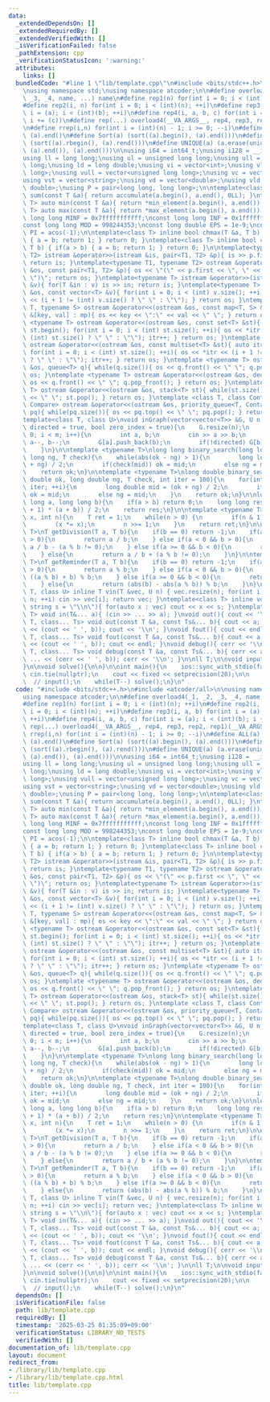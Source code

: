 ```yaml
---
data:
  _extendedDependsOn: []
  _extendedRequiredBy: []
  _extendedVerifiedWith: []
  _isVerificationFailed: false
  _pathExtension: cpp
  _verificationStatusIcon: ':warning:'
  attributes:
    links: []
  bundledCode: "#line 1 \"lib/template.cpp\"\n#include <bits/stdc++.h>\n#include <atcoder/all>\n\
    \nusing namespace std;\nusing namespace atcoder;\n\n#define overload4(_1, _2,\
    \ _3, _4, name, ...) name\n#define rep1(n) for(int i = 0; i < (int)(n); ++i)\n\
    #define rep2(i, n) for(int i = 0; i < (int)(n); ++i)\n#define rep3(i, a, b) for(int\
    \ i = (a); i < (int)(b); ++i)\n#define rep4(i, a, b, c) for(int i = (a); i < (int)(b);\
    \ i += (c))\n#define rep(...) overload4(__VA_ARGS__, rep4, rep3, rep2, rep1)(__VA_ARGS__)\n\
    \n#define rrep(i,n) for(int i = (int)(n) - 1; i >= 0; --i)\n#define ALL(a) (a).begin(),\
    \ (a).end()\n#define Sort(a) (sort((a).begin(), (a).end()))\n#define RSort(a)\
    \ (sort((a).rbegin(), (a).rend()))\n#define UNIQUE(a) (a.erase(unique((a).begin(),\
    \ (a).end()), (a).end()))\n\nusing i64 = int64_t;\nusing i128 = __int128_t;\n\n\
    using ll = long long;\nusing ul = unsigned long long;\nusing ull = unsigned long\
    \ long;\nusing ld = long double;\nusing vi = vector<int>;\nusing vll = vector<long\
    \ long>;\nusing vull = vector<unsigned long long>;\nusing vc = vector<char>;\n\
    using vst = vector<string>;\nusing vd = vector<double>;\nusing vld = vector<long\
    \ double>;\nusing P = pair<long long, long long>;\n\ntemplate<class T> long long\
    \ sum(const T &a){ return accumulate(a.begin(), a.end(), 0LL); }\ntemplate<class\
    \ T> auto min(const T &a){ return *min_element(a.begin(), a.end()); }\ntemplate<class\
    \ T> auto max(const T &a){ return *max_element(a.begin(), a.end()); }\n\nconst\
    \ long long MINF = 0x7fffffffffff;\nconst long long INF = 0x1fffffffffffffff;\n\
    const long long MOD = 998244353;\nconst long double EPS = 1e-9;\nconst long double\
    \ PI = acos(-1);\n\ntemplate<class T> inline bool chmax(T &a, T b) { if(a < b)\
    \ { a = b; return 1; } return 0; }\ntemplate<class T> inline bool chmin(T &a,\
    \ T b) { if(a > b) { a = b; return 1; } return 0; }\n\ntemplate<typename T1, typename\
    \ T2> istream &operator>>(istream &is, pair<T1, T2> &p){ is >> p.first >> p.second;\
    \ return is; }\ntemplate<typename T1, typename T2> ostream &operator<<(ostream\
    \ &os, const pair<T1, T2> &p){ os << \"(\" << p.first << \", \" << p.second <<\
    \ \")\"; return os; }\ntemplate<typename T> istream &operator>>(istream &is, vector<T>\
    \ &v){ for(T &in : v) is >> in; return is; }\ntemplate<typename T> ostream &operator<<(ostream\
    \ &os, const vector<T> &v){ for(int i = 0; i < (int) v.size(); ++i){ os << v[i]\
    \ << (i + 1 != (int) v.size() ? \" \" : \"\"); } return os; }\ntemplate <typename\
    \ T, typename S> ostream &operator<<(ostream &os, const map<T, S> &mp){ for(auto\
    \ &[key, val] : mp){ os << key << \":\" << val << \" \"; } return os; }\ntemplate\
    \ <typename T> ostream &operator<<(ostream &os, const set<T> &st){ auto itr =\
    \ st.begin(); for(int i = 0; i < (int) st.size(); ++i){ os << *itr << (i + 1 !=\
    \ (int) st.size() ? \" \" : \"\"); itr++; } return os; }\ntemplate <typename T>\
    \ ostream &operator<<(ostream &os, const multiset<T> &st){ auto itr = st.begin();\
    \ for(int i = 0; i < (int) st.size(); ++i){ os << *itr << (i + 1 != (int) st.size()\
    \ ? \" \" : \"\"); itr++; } return os; }\ntemplate <typename T> ostream &operator<<(ostream\
    \ &os, queue<T> q){ while(q.size()){ os << q.front() << \" \"; q.pop(); } return\
    \ os; }\ntemplate <typename T> ostream &operator<<(ostream &os, deque<T> q){ while(q.size()){\
    \ os << q.front() << \" \"; q.pop_front(); } return os; }\ntemplate <typename\
    \ T> ostream &operator<<(ostream &os, stack<T> st){ while(st.size()){ os << st.top()\
    \ << \" \"; st.pop(); } return os; }\ntemplate <class T, class Container, class\
    \ Compare> ostream &operator<<(ostream &os, priority_queue<T, Container, Compare>\
    \ pq){ while(pq.size()){ os << pq.top() << \" \"; pq.pop(); } return os; }\n\n\
    template<class T, class U>\nvoid inGraph(vector<vector<T>> &G, U n, U m, bool\
    \ directed = true, bool zero_index = true){\n    G.resize(n);\n    for(int i =\
    \ 0; i < m; i++){\n        int a, b;\n        cin >> a >> b;\n        if(!zero_index)\
    \ a--, b--;\n        G[a].push_back(b);\n        if(!directed) G[b].push_back(a);\n\
    \    }\n}\n\ntemplate <typename T>\nlong long binary_search(long long ok, long\
    \ long ng, T check){\n    while(abs(ok - ng) > 1){\n        long long mid = (ok\
    \ + ng) / 2;\n        if(check(mid)) ok = mid;\n        else ng = mid;\n    }\n\
    \    return ok;\n}\n\ntemplate <typename T>\nlong double binary_search_real(long\
    \ double ok, long double ng, T check, int iter = 100){\n    for(int i = 0; i <\
    \ iter; ++i){\n        long double mid = (ok + ng) / 2;\n        if(check(mid))\
    \ ok = mid;\n        else ng = mid;\n    }\n    return ok;\n}\n\nlong long trisum(long\
    \ long a, long long b){\n    if(a > b) return 0;\n    long long res = ((b - a\
    \ + 1) * (a + b)) / 2;\n    return res;\n}\n\ntemplate <typename T>\nT intpow(T\
    \ x, int n){\n    T ret = 1;\n    while(n > 0) {\n        if(n & 1) (ret *= x);\n\
    \        (x *= x);\n        n >>= 1;\n    }\n    return ret;\n}\n\ntemplate <typename\
    \ T>\nT getDivision(T a, T b){\n    if(b == 0) return -1;\n    if(a >= 0 && b\
    \ > 0){\n        return a / b;\n    } else if(a < 0 && b > 0){\n        return\
    \ a / b - (a % b != 0);\n    } else if(a >= 0 && b < 0){\n        return a / b;\n\
    \    } else{\n        return a / b + (a % b != 0);\n    }\n}\n\ntemplate <typename\
    \ T>\nT getReminder(T a, T b){\n    if(b == 0) return -1;\n    if(a >= 0 && b\
    \ > 0){\n        return a % b;\n    } else if(a < 0 && b > 0){\n        return\
    \ ((a % b) + b) % b;\n    } else if(a >= 0 && b < 0){\n        return a % b;\n\
    \    } else{\n        return (abs(b) - abs(a % b)) % b;\n    }\n}\n\ntemplate<class\
    \ T, class U> inline T vin(T &vec, U n) { vec.resize(n); for(int i = 0; i < (int)\
    \ n; ++i) cin >> vec[i]; return vec; }\ntemplate<class T> inline void vout(T vec,\
    \ string s = \"\\n\"){ for(auto x : vec) cout << x << s; }\ntemplate<class...\
    \ T> void in(T&... a){ (cin >> ... >> a); }\nvoid out(){ cout << '\\n'; }\ntemplate<class\
    \ T, class... Ts> void out(const T &a, const Ts&... b){ cout << a; (cout << ...\
    \ << (cout << ' ', b)); cout << '\\n'; }\nvoid fout(){ cout << endl; }\ntemplate<class\
    \ T, class... Ts> void fout(const T &a, const Ts&... b){ cout << a; (cout << ...\
    \ << (cout << ' ', b)); cout << endl; }\nvoid debug(){ cerr << '\\n'; }\ntemplate<class\
    \ T, class... Ts> void debug(const T &a, const Ts&... b){ cerr << a; (cerr <<\
    \ ... << (cerr << ' ', b)); cerr << '\\n'; }\n\nll T;\n\nvoid input(){\n    in(T);\n\
    }\n\nvoid solve(){\n\n}\n\nint main(){\n    ios::sync_with_stdio(false);\n   \
    \ cin.tie(nullptr);\n    cout << fixed << setprecision(20);\n\n    T = 1;\n  \
    \  // input();\n    while(T--) solve();\n}\n"
  code: "#include <bits/stdc++.h>\n#include <atcoder/all>\n\nusing namespace std;\n\
    using namespace atcoder;\n\n#define overload4(_1, _2, _3, _4, name, ...) name\n\
    #define rep1(n) for(int i = 0; i < (int)(n); ++i)\n#define rep2(i, n) for(int\
    \ i = 0; i < (int)(n); ++i)\n#define rep3(i, a, b) for(int i = (a); i < (int)(b);\
    \ ++i)\n#define rep4(i, a, b, c) for(int i = (a); i < (int)(b); i += (c))\n#define\
    \ rep(...) overload4(__VA_ARGS__, rep4, rep3, rep2, rep1)(__VA_ARGS__)\n\n#define\
    \ rrep(i,n) for(int i = (int)(n) - 1; i >= 0; --i)\n#define ALL(a) (a).begin(),\
    \ (a).end()\n#define Sort(a) (sort((a).begin(), (a).end()))\n#define RSort(a)\
    \ (sort((a).rbegin(), (a).rend()))\n#define UNIQUE(a) (a.erase(unique((a).begin(),\
    \ (a).end()), (a).end()))\n\nusing i64 = int64_t;\nusing i128 = __int128_t;\n\n\
    using ll = long long;\nusing ul = unsigned long long;\nusing ull = unsigned long\
    \ long;\nusing ld = long double;\nusing vi = vector<int>;\nusing vll = vector<long\
    \ long>;\nusing vull = vector<unsigned long long>;\nusing vc = vector<char>;\n\
    using vst = vector<string>;\nusing vd = vector<double>;\nusing vld = vector<long\
    \ double>;\nusing P = pair<long long, long long>;\n\ntemplate<class T> long long\
    \ sum(const T &a){ return accumulate(a.begin(), a.end(), 0LL); }\ntemplate<class\
    \ T> auto min(const T &a){ return *min_element(a.begin(), a.end()); }\ntemplate<class\
    \ T> auto max(const T &a){ return *max_element(a.begin(), a.end()); }\n\nconst\
    \ long long MINF = 0x7fffffffffff;\nconst long long INF = 0x1fffffffffffffff;\n\
    const long long MOD = 998244353;\nconst long double EPS = 1e-9;\nconst long double\
    \ PI = acos(-1);\n\ntemplate<class T> inline bool chmax(T &a, T b) { if(a < b)\
    \ { a = b; return 1; } return 0; }\ntemplate<class T> inline bool chmin(T &a,\
    \ T b) { if(a > b) { a = b; return 1; } return 0; }\n\ntemplate<typename T1, typename\
    \ T2> istream &operator>>(istream &is, pair<T1, T2> &p){ is >> p.first >> p.second;\
    \ return is; }\ntemplate<typename T1, typename T2> ostream &operator<<(ostream\
    \ &os, const pair<T1, T2> &p){ os << \"(\" << p.first << \", \" << p.second <<\
    \ \")\"; return os; }\ntemplate<typename T> istream &operator>>(istream &is, vector<T>\
    \ &v){ for(T &in : v) is >> in; return is; }\ntemplate<typename T> ostream &operator<<(ostream\
    \ &os, const vector<T> &v){ for(int i = 0; i < (int) v.size(); ++i){ os << v[i]\
    \ << (i + 1 != (int) v.size() ? \" \" : \"\"); } return os; }\ntemplate <typename\
    \ T, typename S> ostream &operator<<(ostream &os, const map<T, S> &mp){ for(auto\
    \ &[key, val] : mp){ os << key << \":\" << val << \" \"; } return os; }\ntemplate\
    \ <typename T> ostream &operator<<(ostream &os, const set<T> &st){ auto itr =\
    \ st.begin(); for(int i = 0; i < (int) st.size(); ++i){ os << *itr << (i + 1 !=\
    \ (int) st.size() ? \" \" : \"\"); itr++; } return os; }\ntemplate <typename T>\
    \ ostream &operator<<(ostream &os, const multiset<T> &st){ auto itr = st.begin();\
    \ for(int i = 0; i < (int) st.size(); ++i){ os << *itr << (i + 1 != (int) st.size()\
    \ ? \" \" : \"\"); itr++; } return os; }\ntemplate <typename T> ostream &operator<<(ostream\
    \ &os, queue<T> q){ while(q.size()){ os << q.front() << \" \"; q.pop(); } return\
    \ os; }\ntemplate <typename T> ostream &operator<<(ostream &os, deque<T> q){ while(q.size()){\
    \ os << q.front() << \" \"; q.pop_front(); } return os; }\ntemplate <typename\
    \ T> ostream &operator<<(ostream &os, stack<T> st){ while(st.size()){ os << st.top()\
    \ << \" \"; st.pop(); } return os; }\ntemplate <class T, class Container, class\
    \ Compare> ostream &operator<<(ostream &os, priority_queue<T, Container, Compare>\
    \ pq){ while(pq.size()){ os << pq.top() << \" \"; pq.pop(); } return os; }\n\n\
    template<class T, class U>\nvoid inGraph(vector<vector<T>> &G, U n, U m, bool\
    \ directed = true, bool zero_index = true){\n    G.resize(n);\n    for(int i =\
    \ 0; i < m; i++){\n        int a, b;\n        cin >> a >> b;\n        if(!zero_index)\
    \ a--, b--;\n        G[a].push_back(b);\n        if(!directed) G[b].push_back(a);\n\
    \    }\n}\n\ntemplate <typename T>\nlong long binary_search(long long ok, long\
    \ long ng, T check){\n    while(abs(ok - ng) > 1){\n        long long mid = (ok\
    \ + ng) / 2;\n        if(check(mid)) ok = mid;\n        else ng = mid;\n    }\n\
    \    return ok;\n}\n\ntemplate <typename T>\nlong double binary_search_real(long\
    \ double ok, long double ng, T check, int iter = 100){\n    for(int i = 0; i <\
    \ iter; ++i){\n        long double mid = (ok + ng) / 2;\n        if(check(mid))\
    \ ok = mid;\n        else ng = mid;\n    }\n    return ok;\n}\n\nlong long trisum(long\
    \ long a, long long b){\n    if(a > b) return 0;\n    long long res = ((b - a\
    \ + 1) * (a + b)) / 2;\n    return res;\n}\n\ntemplate <typename T>\nT intpow(T\
    \ x, int n){\n    T ret = 1;\n    while(n > 0) {\n        if(n & 1) (ret *= x);\n\
    \        (x *= x);\n        n >>= 1;\n    }\n    return ret;\n}\n\ntemplate <typename\
    \ T>\nT getDivision(T a, T b){\n    if(b == 0) return -1;\n    if(a >= 0 && b\
    \ > 0){\n        return a / b;\n    } else if(a < 0 && b > 0){\n        return\
    \ a / b - (a % b != 0);\n    } else if(a >= 0 && b < 0){\n        return a / b;\n\
    \    } else{\n        return a / b + (a % b != 0);\n    }\n}\n\ntemplate <typename\
    \ T>\nT getReminder(T a, T b){\n    if(b == 0) return -1;\n    if(a >= 0 && b\
    \ > 0){\n        return a % b;\n    } else if(a < 0 && b > 0){\n        return\
    \ ((a % b) + b) % b;\n    } else if(a >= 0 && b < 0){\n        return a % b;\n\
    \    } else{\n        return (abs(b) - abs(a % b)) % b;\n    }\n}\n\ntemplate<class\
    \ T, class U> inline T vin(T &vec, U n) { vec.resize(n); for(int i = 0; i < (int)\
    \ n; ++i) cin >> vec[i]; return vec; }\ntemplate<class T> inline void vout(T vec,\
    \ string s = \"\\n\"){ for(auto x : vec) cout << x << s; }\ntemplate<class...\
    \ T> void in(T&... a){ (cin >> ... >> a); }\nvoid out(){ cout << '\\n'; }\ntemplate<class\
    \ T, class... Ts> void out(const T &a, const Ts&... b){ cout << a; (cout << ...\
    \ << (cout << ' ', b)); cout << '\\n'; }\nvoid fout(){ cout << endl; }\ntemplate<class\
    \ T, class... Ts> void fout(const T &a, const Ts&... b){ cout << a; (cout << ...\
    \ << (cout << ' ', b)); cout << endl; }\nvoid debug(){ cerr << '\\n'; }\ntemplate<class\
    \ T, class... Ts> void debug(const T &a, const Ts&... b){ cerr << a; (cerr <<\
    \ ... << (cerr << ' ', b)); cerr << '\\n'; }\n\nll T;\n\nvoid input(){\n    in(T);\n\
    }\n\nvoid solve(){\n\n}\n\nint main(){\n    ios::sync_with_stdio(false);\n   \
    \ cin.tie(nullptr);\n    cout << fixed << setprecision(20);\n\n    T = 1;\n  \
    \  // input();\n    while(T--) solve();\n}\n"
  dependsOn: []
  isVerificationFile: false
  path: lib/template.cpp
  requiredBy: []
  timestamp: '2025-03-25 01:35:09+09:00'
  verificationStatus: LIBRARY_NO_TESTS
  verifiedWith: []
documentation_of: lib/template.cpp
layout: document
redirect_from:
- /library/lib/template.cpp
- /library/lib/template.cpp.html
title: lib/template.cpp
---
```

